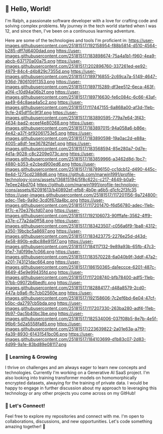 ## 👋 Hello, World! 

I'm Ralph, a passionate software developer with a love for crafting code and solving complex problems. My journey in the tech world started when I was 12, and since then, I've been on a continuous learning adventure.

Here are some of the technologies and tools I'm proficient in:
https://user-images.githubusercontent.com/25181517/192158954-f88b5814-d510-4564-b285-dff7d6400dad.png https://user-images.githubusercontent.com/25181517/183898674-75a4a1b1-f960-4ea9-abcb-637170a00a75.png https://user-images.githubusercontent.com/25181517/202896760-337261ed-ee92-4979-84c4-d4b829c7355d.png https://user-images.githubusercontent.com/25181517/189716855-2c69ca7a-5149-4647-936d-780610911353.png https://user-images.githubusercontent.com/25181517/189715289-df3ee512-6eca-463f-a0f4-c10d94a06b2f.png https://user-images.githubusercontent.com/25181517/189716630-fe6c084c-6c66-43af-aa49-64c8aea4a5c2.png https://user-images.githubusercontent.com/25181517/117447155-6a868a00-af3d-11eb-9cfe-245df15c9f3f.png https://user-images.githubusercontent.com/25181517/183890595-779a7e64-3f43-4634-bad2-eceef4e80268.png https://user-images.githubusercontent.com/25181517/183897015-94a058a6-b86e-4e42-a37f-bf92061753e5.png https://user-images.githubusercontent.com/25181517/183890598-19a0ac2d-e88a-4005-a8df-1ee36782fde1.png https://user-images.githubusercontent.com/25181517/183568594-85e280a7-0d7e-4d1a-9028-c8c2209e073c.png https://user-images.githubusercontent.com/25181517/183859966-a3462d8d-1bc7-4880-b353-e2cbed900ed6.png https://user-images.githubusercontent.com/25181517/187896150-cc1dcb12-d490-445c-8e4d-1275cd2388d6.png https://github.com/marwin1991/profile-technology-icons/assets/136815194/5f8c622c-c217-4649-b0a9-7e0ee24bd704 https://github.com/marwin1991/profile-technology-icons/assets/62091613/b40892ef-efb8-4b0e-a6b5-d1cfc2f3fc35 https://user-images.githubusercontent.com/25181517/117201156-9a724800-adec-11eb-9a9d-3cd0f67da4bc.png https://user-images.githubusercontent.com/25181517/117201470-f6d56780-adec-11eb-8f7c-e70e376cfd07.png https://user-images.githubusercontent.com/25181517/192106073-90fffafe-3562-4ff9-a37e-c77a2da0ff58.png https://user-images.githubusercontent.com/25181517/183423507-c056a6f9-1ba8-4312-a350-19bcbc5a8697.png https://user-images.githubusercontent.com/25181517/183423775-2276e25d-d43d-4e58-890b-edbc88e915f7.png https://user-images.githubusercontent.com/25181517/184117132-9e89a93b-65fb-47c3-91e7-7d0f99e7c066.png https://user-images.githubusercontent.com/25181517/183570228-6a040b9f-3ddf-47a2-a201-743121dac664.png https://user-images.githubusercontent.com/25181517/186150365-da1eccce-6201-487c-8649-45e9e99435fd.png https://user-images.githubusercontent.com/25181517/117208740-bfb78400-adf5-11eb-97bb-09072b6bedfc.png https://user-images.githubusercontent.com/25181517/182884177-d48a8579-2cd0-447a-b9a6-ffc7cb02560e.png https://user-images.githubusercontent.com/25181517/192158606-7c2ef6bd-6e04-47cf-b5bc-da2797cb5bda.png https://user-images.githubusercontent.com/25181517/117207330-263ba280-adf4-11eb-9b97-0ac5b40bc3be.png 	https://user-images.githubusercontent.com/25181517/182534006-037f08b5-8e7b-4e5f-96b6-5d2a5558fa85.png https://user-images.githubusercontent.com/25181517/223639822-2a01e63a-a7f9-4a39-8930-61431541bc06.png https://user-images.githubusercontent.com/25181517/184103699-d1b83c07-2d83-4d99-9a1e-83bd89e08117.png 

### 🌱 Learning & Growing

I thrive on challenges and am always eager to learn new concepts and technologies. Currently I'm working on a Generative AI SaaS project. I'm also looking into training transformer models on homomorphically encrypted datasets, alwaying for the training of private data. I would be happy to engage in further discussion about my approach to leveraging this technology or any other projects you come across on my GitHub!

### 🤝 Let's Connect!

Feel free to explore my repositories and connect with me. I'm open to collaborations, discussions, and new opportunities. Let's code something amazing together! 🚀
